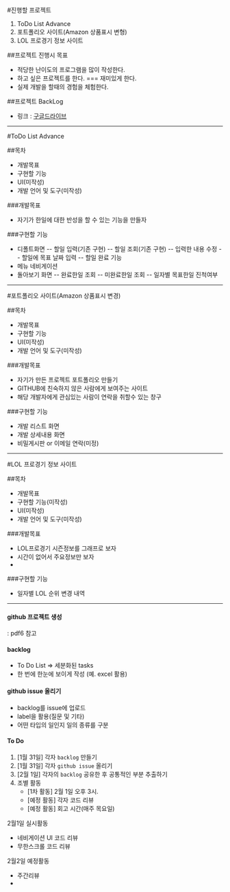 #진행할 프로젝트
 1. ToDo List Advance
 2. 포트폴리오 사이트(Amazon 상품표시 변형)
 3. LOL 프로경기 정보 사이트

##프로젝트 진행시 목표  
 - 적당한 난이도의 프로그램을 많이 작성한다.
 - 하고 싶은 프로젝트를 한다. === 재미있게 한다.
 - 실제 개발을 할때의 경험을 체험한다. 

##프로젝트 BackLog
 - 링크 : [구글드라이브](https://docs.google.com/spreadsheets/d/1CuQO75AM2gPup-clRXhXNKwjIfEfa1CMokcL6Pw3awU/edit?usp=sharing)
 
----
   
#ToDo List Advance

##목차
  - 개발목표
  - 구현할 기능
  - UI(미작성)
  - 개발 언어 및 도구(미작성) 

###개발목표
  - 자기가 한일에 대한 반성을 할 수 있는 기능을 만들자

###구현할 기능
  - 디폴트화면
  -- 할일 입력(기존 구현)
  -- 할일 조회(기존 구현)
  -- 입력한 내용 수정
  -- 할일에 목표 날짜 입력
  -- 할일 완료 기능
  - 메뉴 네비게이션
  - 돌아보기 화면
  -- 완료한일 조회
  -- 미완료한일 조회
  -- 일자별 목표한일 진척여부 

----







#포트폴리오 사이트(Amazon 상품표시 변경)

##목차
  - 개발목표
  - 구현할 기능
  - UI(미작성)
  - 개발 언어 및 도구(미작성) 

###개발목표
  - 자기가 만든 프로젝트 포트폴리오 만들기
  - GITHUB에 친숙하지 않은 사람에게 보여주는 사이트
  - 해당 개발자에게 관심있는 사람이 연락을 취할수 있는 창구

###구현할 기능
  - 개발 리스트 화면
  - 개발 상세내용 화면
  - 비밀게시판 or 이메일 연락(미정)
   

---







#LOL 프로경기 정보 사이트

##목차
  - 개발목표
  - 구현할 기능(미작성)
  - UI(미작성)
  - 개발 언어 및 도구(미작성) 

###개발목표
  - LOL프로경기 시즌정보를 그래프로 보자
  - 시간이 없어서 주요정보만 보자
  - 

###구현할 기능
  - 일자별 LOL 순위 변경 내역

---

#### github 프로젝트 생성
: pdf6 참고

#### backlog
- To Do List => 세분화된 tasks
- 한 번에 한눈에 보이게 작성 (예. excel 활용)

#### github issue 올리기
- backlog를 issue에 업로드
- label을 활용(질문 및 기타)
- 어떤 타입의 일인지 일의 종류를 구분

#### To Do
1. [1월 31일] 각자 `backlog` 만들기 
2. [1월 31일] 각자 `github issue` 올리기
3. [2월 1일] 각자의 `backlog` 공유한 후 공통적인 부분 추출하기 
4. 조별 활동
    - [1차 활동] 2월 1일 오후 3시.
    - [예정 활동] 각자 코드 리뷰
    - [예정 활동] 회고 시간(매주 목요일)

2월1일 실시활동
 - 네비게이션 UI 코드 리뷰
 - 무한스크롤 코드 리뷰

2월2일 예정활동
 - 주간리뷰
 - 